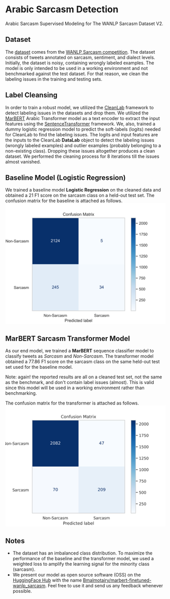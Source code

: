 # Arabic Sarcasm Detection

Arabic Sarcasm Supervised Modeling for The WANLP Sarcasm Dataset V2.

## Dataset

The [dataset](https://github.com/iabufarha/ArSarcasm-v2) comes from the [WANLP Sarcasm competition](https://aclanthology.org/2021.wanlp-1.36/). The dataset consists of tweets annotated on sarcasm, sentiment, and dialect levels. Initially, the dataset is noisy, containing wrongly labeled examples. The model is only intended to be used in a working environment and not benchmarked against the test dataset. For that reason, we clean the labeling issues in the training and testing sets.

## Label Cleansing

In order to train a robust model, we utilized the [CleanLab](https://github.com/cleanlab/cleanlab) framework to detect labeling issues in the datasets and drop them. We utilized the [MarBERT](https://huggingface.co/UBC-NLP/MARBERT) Arabic Transformer model as a text encoder to extract the input features using the [SentenceTransformer](https://www.sbert.net/) framework. We, also, trained a dummy logistic regression model to predict the soft-labels (logits) needed for CleanLab to find the labeling issues. The logits and input features are the inputs to the CleanLab **DataLab** object to detect the labeling issues (wrongly labeled examples) and outlier examples (probably belonging to a non-existing class). Dropping these issues altogether produces a clean dataset. We performed the cleaning process for 8 iterations till the issues almost vanished.

## Baseline Model (Logistic Regression)

We trained a baseline model **Logistic Regression** on the cleaned data and obtained a 21 F1 score on the sarcasm class on a held-out test set. The confusion matrix for the baseline is attached as follows.
![Baseline Model Confusion Matrix](./data/cm_base.png)

## MarBERT Sarcasm Transformer Model

As our end model, we trained a **MarBERT** sequence classifier model to classify tweets as _Sarcasm_ and _Non-Sarcasm_. The transformer model obtained a 77.86 F1 score on the sarcasm class on the same held-out test set used for the baseline model.

Note: again! the reported results are all on a cleaned test set, not the same as the benchmark, and don't contain label issues (almost). This is valid since this model will be used in a working environment rather than benchmarking.

The confusion matrix for the transformer is attached as follows.
![Baseline Model Confusion Matrix](./data/cm.png)

## Notes

- The dataset has an imbalanced class distribution. To maximize the performance of the baseline and the transformer model, we used a weighted loss to amplify the learning signal for the minority class (sarcasm).
- We present our model as open source software (OSS) on the [HuggingFace Hub](https://huggingface.co/) with the name [Bmalmotairy/marbert-finetuned-wanlp_sarcasm](https://huggingface.co/Bmalmotairy/marbert-finetuned-wanlp_sarcasm). Feel free to use it and send us any feedback whenever possible.

